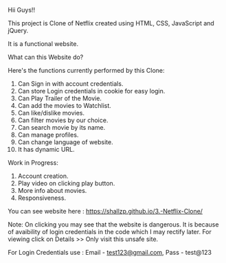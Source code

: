 Hii Guys!!  

This project is Clone of Netflix created using HTML, CSS, JavaScript and jQuery. 

It is a functional website.

What can this Website do?

Here's the functions currently performed by this Clone:
1. Can Sign in with account credentials.
2. Can store Login credentials in cookie for easy login.
3. Can Play Trailer of the Movie.
4. Can add the movies to Watchlist.
5. Can like/dislike movies.
6. Can filter movies by our choice.
7. Can search movie by its name.
8. Can manage profiles.
9. Can change language of website.
10. It has dynamic URL.

Work in Progress:
1. Account creation.
2. Play video on clicking play button.
3. More info about movies.
4. Responsiveness.

You can see website here : https://shallzp.github.io/3.-Netflix-Clone/

Note: On clicking you may see that the website is dangerous. It is because of avaibility of login credentials in the code which I may rectify later.
For viewing click on Details >> Only visit this unsafe site.

For Login Credentials use :
Email - test123@gmail.com, Pass - test@123